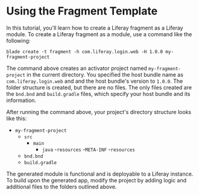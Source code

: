 # Using the Fragment Template

In this tutorial, you'll learn how to create a Liferay fragment as a Liferay
module. To create a Liferay fragment as a module, use a command like the
following:

    blade create -t fragment -h com.liferay.login.web -H 1.0.0 my-fragment-project

The command above creates an activator project named `my-fragment-project` in
the current directory. You specified the host bundle name as
`com.liferay.login.web` and and the host bundle's version to `1.0.0`. The folder
structure is created, but there are no files. The only files created are the
`bnd.bnd` and `build.gradle` files, which specify your host bundle and its
information.

After running the command above, your project's directory structure looks like
this:

- `my-fragment-project`
    - `src`
        - `main`
            - `java`
            -`resources`
                -`META-INF`
                    -`resources`
    - `bnd.bnd`
    - `build.gradle`

The generated module is functional and is deployable to a Liferay instance. To
build upon the generated app, modify the project by adding logic and additional
files to the folders outlined above.
